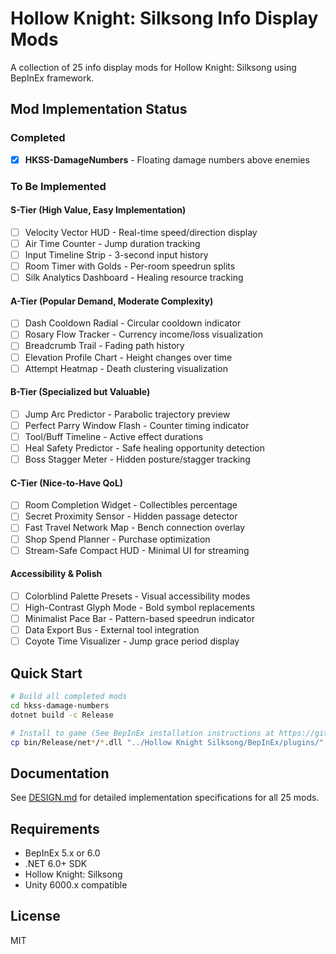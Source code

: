 # Hollow Knight: Silksong Info Display Mods

A collection of 25 info display mods for Hollow Knight: Silksong using BepInEx framework.

## Mod Implementation Status

### Completed
- [x] **HKSS-DamageNumbers** - Floating damage numbers above enemies

### To Be Implemented

#### S-Tier (High Value, Easy Implementation)
- [ ] Velocity Vector HUD - Real-time speed/direction display
- [ ] Air Time Counter - Jump duration tracking
- [ ] Input Timeline Strip - 3-second input history
- [ ] Room Timer with Golds - Per-room speedrun splits
- [ ] Silk Analytics Dashboard - Healing resource tracking

#### A-Tier (Popular Demand, Moderate Complexity)
- [ ] Dash Cooldown Radial - Circular cooldown indicator
- [ ] Rosary Flow Tracker - Currency income/loss visualization
- [ ] Breadcrumb Trail - Fading path history
- [ ] Elevation Profile Chart - Height changes over time
- [ ] Attempt Heatmap - Death clustering visualization

#### B-Tier (Specialized but Valuable)
- [ ] Jump Arc Predictor - Parabolic trajectory preview
- [ ] Perfect Parry Window Flash - Counter timing indicator
- [ ] Tool/Buff Timeline - Active effect durations
- [ ] Heal Safety Predictor - Safe healing opportunity detection
- [ ] Boss Stagger Meter - Hidden posture/stagger tracking

#### C-Tier (Nice-to-Have QoL)
- [ ] Room Completion Widget - Collectibles percentage
- [ ] Secret Proximity Sensor - Hidden passage detector
- [ ] Fast Travel Network Map - Bench connection overlay
- [ ] Shop Spend Planner - Purchase optimization
- [ ] Stream-Safe Compact HUD - Minimal UI for streaming

#### Accessibility & Polish
- [ ] Colorblind Palette Presets - Visual accessibility modes
- [ ] High-Contrast Glyph Mode - Bold symbol replacements
- [ ] Minimalist Pace Bar - Pattern-based speedrun indicator
- [ ] Data Export Bus - External tool integration
- [ ] Coyote Time Visualizer - Jump grace period display

## Quick Start

```bash
# Build all completed mods
cd hkss-damage-numbers
dotnet build -c Release

# Install to game (See BepInEx installation instructions at https://github.com/BepInEx/BepInEx first)
cp bin/Release/net*/*.dll "../Hollow Knight Silksong/BepInEx/plugins/"
```

## Documentation

See [DESIGN.md](DESIGN.md) for detailed implementation specifications for all 25 mods.

## Requirements

- BepInEx 5.x or 6.0
- .NET 6.0+ SDK
- Hollow Knight: Silksong
- Unity 6000.x compatible

## License

MIT